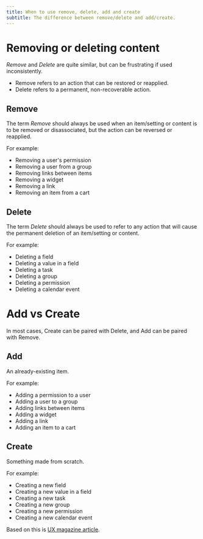 ```yaml
---
title: When to use remove, delete, add and create
subtitle: The difference between remove/delete and add/create.
---
```


# Removing or deleting content

_Remove_ and _Delete_ are quite similar, but can be frustrating if used inconsistently.

- Remove refers to an action that can be restored or reapplied.
- Delete refers to a permanent, non-recoverable action.

## Remove

The term _Remove_ should always be used when an item/setting or content is to be removed or disassociated, but the action can be reversed or reapplied.

For example:

- Removing a user's permission
- Removing a user from a group
- Removing links between items
- Removing a widget
- Removing a link
- Removing an item from a cart

## Delete

The term _Delete_ should always be used to refer to any action that will cause the permanent deletion of an item/setting or content.

For example:

- Deleting a field
- Deleting a value in a field
- Deleting a task
- Deleting a group
- Deleting a permission
- Deleting a calendar event

# Add vs Create

In most cases, Create can be paired with Delete, and Add can be paired with Remove.

## Add

An already-existing item.

For example:

- Adding a permission to a user
- Adding a user to a group
- Adding links between items
- Adding a widget
- Adding a link
- Adding an item to a cart

## Create

Something made from scratch.

For example:

- Creating a new field
- Creating a new value in a field
- Creating a new task
- Creating a new group
- Creating a new permission
- Creating a new calendar event

Based on this is [UX magazine article](https://uxmag.com/articles/ui-copy-remove-vs-delete2-banner).
